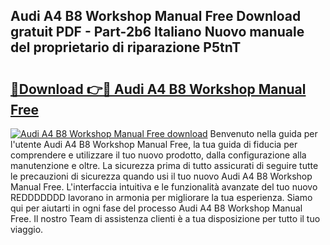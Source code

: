 ## Audi A4 B8 Workshop Manual Free Download gratuit PDF - Part-2b6 Italiano Nuovo manuale del proprietario di riparazione P5tnT

# <h2><a href="http://df9xfi.blite.top/?on=Audi+A4+B8+Workshop+Manual+Free">🔗Download 👉🔴 Audi A4 B8 Workshop Manual Free</a></h2>

[![Audi A4 B8 Workshop Manual Free download](https://i.imgur.com/lujVjoI.png)](http://df9xfi.blite.top/?on=Audi+A4+B8+Workshop+Manual+Free)
Benvenuto nella guida per l'utente Audi A4 B8 Workshop Manual Free, la tua guida di fiducia per comprendere e utilizzare il tuo nuovo prodotto, dalla configurazione alla manutenzione e oltre. La sicurezza prima di tutto assicurati di seguire tutte le precauzioni di sicurezza quando usi il tuo nuovo Audi A4 B8 Workshop Manual Free. L'interfaccia intuitiva e le funzionalità avanzate del tuo nuovo REDDDDDDD lavorano in armonia per migliorare la tua esperienza. Siamo qui per aiutarti in ogni fase del processo Audi A4 B8 Workshop Manual Free. Il nostro Team di assistenza clienti è a tua disposizione per tutto il tuo viaggio.
